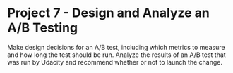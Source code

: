 # Project 7 - Design and Analyze an A/B Testing 

Make design decisions for an A/B test, including which metrics to measure and how long the test should be run. 
Analyze the results of an A/B test that was run by Udacity and recommend whether or not to launch the change. 
